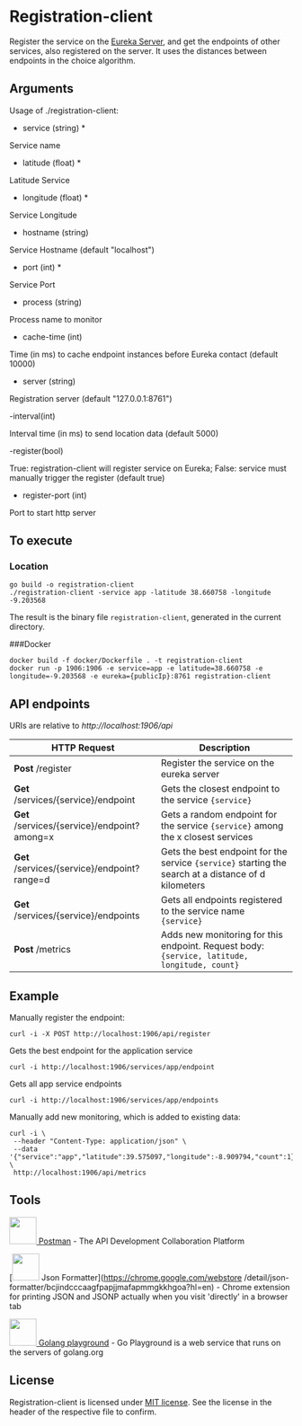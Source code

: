 # Registration-client

Register the service on the [Eureka Server](../registration-server), and get the endpoints of other services, also registered on the server.
It uses the distances between endpoints in the choice algorithm.

## Arguments

Usage of ./registration-client:

 - service (string) *

 Service name

 - latitude (float) *

 Latitude Service

 - longitude (float) *

 Service Longitude

 - hostname (string)

 Service Hostname (default "localhost")

 - port (int) *

 Service Port

 - process (string)

 Process name to monitor

 - cache-time (int)

 Time (in ms) to cache endpoint instances before Eureka contact (default 10000)

 - server (string)

 Registration server (default "127.0.0.1:8761")

 -interval(int)

 Interval time (in ms) to send location data (default 5000)

 -register(bool)

 True: registration-client will register service on Eureka; False: service must manually trigger the register (default true)

 - register-port (int)

 Port to start http server

## To execute

### Location

```shell script
go build -o registration-client
./registration-client -service app -latitude 38.660758 -longitude -9.203568
```

The result is the binary file `registration-client`, generated in the current directory.

###Docker

```shell script
docker build -f docker/Dockerfile . -t registration-client
docker run -p 1906:1906 -e service=app -e latitude=38.660758 -e longitude=-9.203568 -e eureka={publicIp}:8761 registration-client
```

## API endpoints

URIs are relative to *http://localhost:1906/api*

HTTP Request | Description
------------ | -------------
**Post** /register | Register the service on the eureka server
**Get** /services/{service}/endpoint | Gets the closest endpoint to the service `{service}`
**Get** /services/{service}/endpoint?among=x | Gets a random endpoint for the service `{service}` among the x closest services
**Get** /services/{service}/endpoint?range=d | Gets the best endpoint for the service `{service}` starting the search at a distance of d kilometers
**Get** /services/{service}/endpoints | Gets all endpoints registered to the service name `{service}`
**Post** /metrics | Adds new monitoring for this endpoint. Request body: `{service, latitude, longitude, count}`

## Example

Manually register the endpoint:
```shell script
curl -i -X ​​POST http://localhost:1906/api/register
```

Gets the best endpoint for the application service
```shell script
curl -i http://localhost:1906/services/app/endpoint
```

Gets all app service endpoints
```shell script
curl -i http://localhost:1906/services/app/endpoints
```

Manually add new monitoring, which is added to existing data:
```shell script
curl -i \
 --header "Content-Type: application/json" \
 --data '{"service":"app","latitude":39.575097,"longitude":-8.909794,"count":1}' \
 http://localhost:1906/api/metrics
```

## Tools

[<img src="https://i.imgur.com/DBrGTaL.png" alt="" width="48" height="48"> Postman](https://www.postman.com/) - The API Development Collaboration Platform

[<img src="https://i.imgur.com/M7dKRag.png" alt="" width="48" height="48"> Json Formatter](https://chrome.google.com/webstore /detail/json-formatter/bcjindcccaagfpapjjmafapmmgkkhgoa?hl=en) - Chrome extension for printing JSON and JSONP actually when you visit 'directly' in a browser tab

[<img src="https://i.imgur.com/LvZ3Anc.png" alt="" width="48" height="48"> Golang playground](https://play.golang.org/) - Go Playground is a web service that runs on the servers of golang.org

## License

Registration-client is licensed under [MIT license](../LICENSE). See the license in the header of the respective file to confirm.
